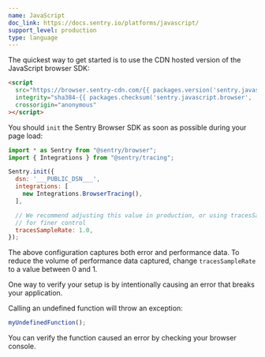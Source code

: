 ```yaml
---
name: JavaScript
doc_link: https://docs.sentry.io/platforms/javascript/
support_level: production
type: language
---
```


The quickest way to get started is to use the CDN hosted version of the JavaScript browser SDK:

```html
<script
  src="https://browser.sentry-cdn.com/{{ packages.version('sentry.javascript.browser') }}/bundle.tracing.min.js"
  integrity="sha384-{{ packages.checksum('sentry.javascript.browser', 'bundle.tracing.min.js', 'sha384-base64') }}"
  crossorigin="anonymous"
></script>
```

You should `init` the Sentry Browser SDK as soon as possible during your page load:

```javascript
import * as Sentry from "@sentry/browser";
import { Integrations } from "@sentry/tracing";

Sentry.init({
  dsn: '___PUBLIC_DSN___',
  integrations: [
    new Integrations.BrowserTracing(),
  ],

  // We recommend adjusting this value in production, or using tracesSampler
  // for finer control
  tracesSampleRate: 1.0,
});
```

The above configuration captures both error and performance data. To reduce the volume of performance data captured, change `tracesSampleRate` to a value between 0 and 1.

One way to verify your setup is by intentionally causing an error that breaks your application.

Calling an undefined function will throw an exception:

```js
myUndefinedFunction();
```

You can verify the function caused an error by checking your browser console.

